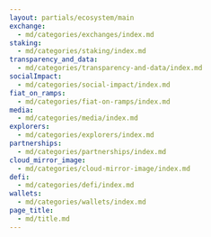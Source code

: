 ```yaml
---
layout: partials/ecosystem/main
exchange:
  - md/categories/exchanges/index.md
staking:
  - md/categories/staking/index.md
transparency_and_data:
  - md/categories/transparency-and-data/index.md
socialImpact:
  - md/categories/social-impact/index.md
fiat_on_ramps:
  - md/categories/fiat-on-ramps/index.md
media:
  - md/categories/media/index.md
explorers:
  - md/categories/explorers/index.md
partnerships:
  - md/categories/partnerships/index.md
cloud_mirror_image:
  - md/categories/cloud-mirror-image/index.md
defi:
  - md/categories/defi/index.md
wallets:
  - md/categories/wallets/index.md
page_title:
  - md/title.md
---
```

